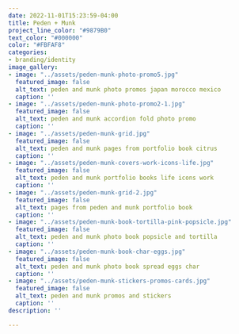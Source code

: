 ```yaml
---
date: 2022-11-01T15:23:59-04:00
title: Peden + Munk
project_line_color: "#9879B0"
text_color: "#000000"
color: "#FBFAF8"
categories:
- branding/identity
image_gallery:
- image: "../assets/peden-munk-photo-promo5.jpg"
  featured_image: false
  alt_text: peden and munk photo promos japan morocco mexico
  caption: ''
- image: "../assets/peden-munk-photo-promo2-1.jpg"
  featured_image: false
  alt_text: peden and munk accordion fold photo promo
  caption: ''
- image: "../assets/peden-munk-grid.jpg"
  featured_image: false
  alt_text: peden and munk pages from portfolio book citrus
  caption: ''
- image: "../assets/peden-munk-covers-work-icons-life.jpg"
  featured_image: false
  alt_text: peden and munk portfolio books life icons work
  caption: ''
- image: "../assets/peden-munk-grid-2.jpg"
  featured_image: false
  alt_text: pages from peden and munk portfolio book
  caption: ''
- image: "../assets/peden-munk-book-tortilla-pink-popsicle.jpg"
  featured_image: false
  alt_text: peden and munk photo book popsicle and tortilla
  caption: ''
- image: "../assets/peden-munk-book-char-eggs.jpg"
  featured_image: false
  alt_text: peden and munk photo book spread eggs char
  caption: ''
- image: "../assets/peden-munk-stickers-promos-cards.jpg"
  featured_image: false
  alt_text: peden and munk promos and stickers
  caption: ''
description: ''

---
```

